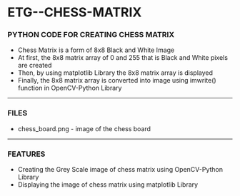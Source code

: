 # ETG--CHESS-MATRIX

### PYTHON CODE FOR CREATING CHESS MATRIX

- Chess Matrix is a form of 8x8 Black and White Image
- At first, the 8x8 matrix array of 0 and 255 that is Black and White pixels are created
- Then, by using matplotlib Library the 8x8 matrix array is displayed
- Finally, the 8x8 matrix array is converted into image using imwrite() function in OpenCV-Python Library

-----

### FILES

- chess_board.png - image of the chess board

-----

### FEATURES

- Creating the Grey Scale image of chess matrix using OpenCV-Python Library
- Displaying the image of chess matrix using matplotlib Library


